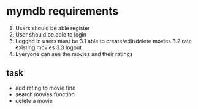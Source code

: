 # mymdb requirements

1. Users should be able register
2. User should be able to login
3. Logged in users must be
  3.1 able to create/edit/delete movies
  3.2 rate existing movies
  3.3 logout
4. Everyone can see the movies and their ratings



## task

- add rating to movie find
- search movies function
- delete a movie

